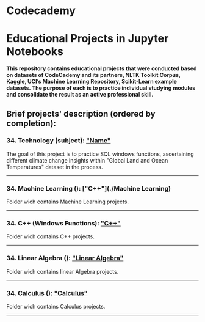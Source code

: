 # Codecademy

# Educational Projects in Jupyter Notebooks
**This repository contains educational projects that were conducted based on datasets of CodeCademy and its partners, NLTK Toolkit Corpus, Kaggle, UCI’s Machine Learning Repository, Scikit-Learn example datasets. The purpose of each is to practice individual studying modules and consolidate the result as an active professional skill.**

## Brief projects' description (ordered by completion):

### 34. Technology (subject): ["Name"](./sql/windows_functions/climate_change.ipynb)

The goal of this project is to practice SQL windows functions, ascertaining different climate change insights within "Global Land and Ocean Temperatures" dataset in the process.

----------------------

### 34. Machine Learning (): ["C++"](./Machine Learning)

Folder wich contains Machine Learning projects.

----------------------

### 34. C++ (Windows Functions): ["C++"](./C++)

Folder wich contains C++ projects.

----------------------

### 34. Linear Algebra (): ["Linear Algebra"](./Linear_Algebra)

Folder wich contains linear Algebra projects.

----------------------

### 34. Calculus (): ["Calculus"](./Calculus)

Folder wich contains Calculus projects.

----------------------
